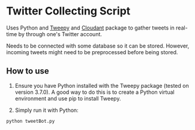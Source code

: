 # Twitter Collecting Script
Uses Python and [Tweepy](https://www.tweepy.org/) and [Cloudant](https://github.com/cloudant/python-cloudant) package to gather tweets in real-time by through one's Twitter account.

Needs to be connected with some database so it can be stored. However, incoming tweets might need to be preprocessed before being stored.

## How to use
1. Ensure you have Python installed with the Tweepy package (tested on version 3.7.0). A good way to do this is to create a Python virtual environment and use pip to install Tweepy.

2. Simply run it with Python:
```
python tweetBot.py
```